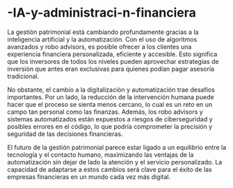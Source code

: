 # -IA-y-administraci-n-financiera
La gestión patrimonial está cambiando profundamente gracias a la inteligencia artificial y la automatización. Con el uso de algoritmos avanzados y robo advisors, es posible ofrecer a los clientes una experiencia financiera personalizada, eficiente y accesible. Esto significa que los inversores de todos los niveles pueden aprovechar estrategias de inversión que antes eran exclusivas para quienes podían pagar asesoría tradicional.

No obstante, el cambio a la digitalización y automatización trae desafíos importantes. Por un lado, la reducción de la intervención humana puede hacer que el proceso se sienta menos cercano, lo cual es un reto en un campo tan personal como las finanzas. Además, los robo advisors y sistemas automatizados están expuestos a riesgos de ciberseguridad y posibles errores en el código, lo que podría comprometer la precisión y seguridad de las decisiones financieras.

El futuro de la gestión patrimonial parece estar ligado a un equilibrio entre la tecnología y el contacto humano, maximizando las ventajas de la automatización sin dejar de lado la atención y el servicio personalizado. La capacidad de adaptarse a estos cambios será clave para el éxito de las empresas financieras en un mundo cada vez más digital.
